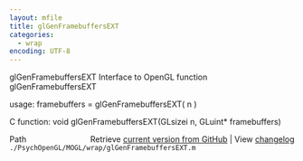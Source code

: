 ```yaml
---
layout: mfile
title: glGenFramebuffersEXT
categories:
  - wrap
encoding: UTF-8
---
```


glGenFramebuffersEXT  Interface to OpenGL function glGenFramebuffersEXT

usage:  framebuffers = glGenFramebuffersEXT( n )

C function:  void glGenFramebuffersEXT(GLsizei n, GLuint\* framebuffers)


<div class="code_header" style="text-align:right;">
  <span style="float:left;">Path&nbsp;&nbsp;</span> <span class="counter">Retrieve <a href=
  "https://raw.github.com/Psychtoolbox-3/Psychtoolbox-3/beta/./PsychOpenGL/MOGL/wrap/glGenFramebuffersEXT.m">current version from GitHub</a> | View <a href=
  "https://github.com/Psychtoolbox-3/Psychtoolbox-3/commits/beta/./PsychOpenGL/MOGL/wrap/glGenFramebuffersEXT.m">changelog</a></span>
</div>
<div class="code">
  <code>./PsychOpenGL/MOGL/wrap/glGenFramebuffersEXT.m</code>
</div>
